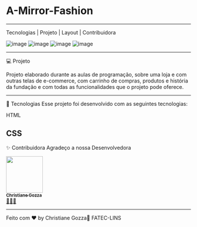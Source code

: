 # A-Mirror-Fashion
*****************************************************************************
Tecnologias   |    Projeto   |    Layout   |    Contribuidora

![image](https://user-images.githubusercontent.com/72118415/136306694-8808fb05-a408-4f60-85fe-9ba8fed63502.png)
![image](https://user-images.githubusercontent.com/72118415/136306747-cfd1da9e-9b78-4401-9a50-781a1e41ba75.png)
![image](https://user-images.githubusercontent.com/72118415/136306776-e8f2a926-e83e-4a5e-b407-c451460e7ddd.png)
![image](https://user-images.githubusercontent.com/72118415/136306864-4e26b3fc-2121-4143-a2c7-2975af237e0a.png)


-------------------------------------------------- -------------------------------------------------- ------------------
💻 Projeto

Projeto elaborado durante as aulas de programação, sobre uma loja e com outras 
telas de e-commerce, com carrinho de compras, produtos e história da fundação 
e com todas as funcionalidades que o projeto pode oferece.

--------------------------------------------------------------------------------------------------------------------------
🚀 Tecnologias
Esse projeto foi desenvolvido com as seguintes tecnologias:

HTML

CSS
-------------------------------------------------------------------------------------------------------------------------------
✨ Contribuidora
Agradeço a nossa Desenvolvedora 
<td align="center"><a href="https://github.com/chritianegozza"><img src="https://avatars.githubusercontent.com/u/72118415?v=4" width="100px;" alt=""/><br /><sub><b>Christiane Gozza</b></sub></a><br /><a href="https://github.com/chritianegozza">👩🏻‍💻</a></td>


------------------------------------------------------------------------------------------------------------------------------------------------------


Feito com ♥ by Christiane Gozza👋 FATEC-LINS 

